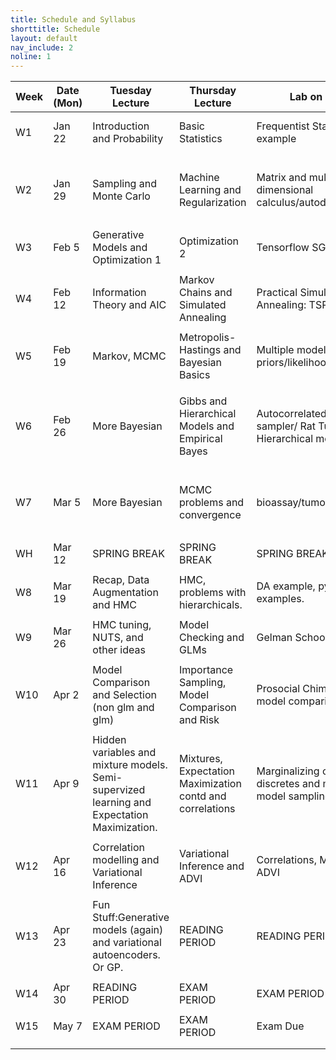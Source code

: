 ```yaml
---
title: Schedule and Syllabus
shorttitle: Schedule
layout: default
nav_include: 2
noline: 1
---
```


| Week | Date (Mon) | Tuesday Lecture                          | Thursday Lecture                         | Lab on Friday                            | HW                                      |
| ---- | ---------- | ---------------------------------------- | ---------------------------------------- | ---------------------------------------- | --------------------------------------- |
| W1   | Jan 22     | Introduction and Probability             | Basic Statistics                         | Frequentist Stats  Full example          | HW1: Basic Stats                        |
|      |            |                                          |                                          |                                          |                                         |
| W2   | Jan 29     | Sampling and Monte Carlo                 | Machine Learning and Regularization      | Matrix and multi-dimensional calculus/autodiff | HW2: Sampling and Machine Learning      |
|      |            |                                          |                                          |                                          |                                         |
| W3   | Feb 5      | Generative Models and Optimization 1     | Optimization 2                           | Tensorflow SGD: Logistic                 | HW3: SGD and Neural 1                   |
|      |            |                                          |                                          |                                          |                                         |
| W4   | Feb 12     | Information Theory and AIC               | Markov Chains and Simulated Annealing    | Practical Simulated Annealing: TSP, Sudoku | HW4: SGD, SA, and Neural2               |
|      |            |                                          |                                          |                                          |                                         |
| W5   | Feb 19     | Markov, MCMC                             | Metropolis-Hastings and Bayesian Basics  | Multiple models priors/likelihoods/posteriors | HW5: DA, Simple Bayes                   |
|      |            |                                          |                                          |                                          |                                         |
| W6   | Feb 26     | More Bayesian                            | Gibbs and Hierarchical Models and Empirical Bayes | Autocorrelated gibbs sampler/ Rat Tumor data Hierarchical model | HW6: Kidney Cancer data Empirical Bayes |
|      |            |                                          |                                          |                                          |                                         |
| W7   | Mar 5      | More Bayesian                            | MCMC problems and convergence            | bioassay/tumors in pymc3                 | HW7: Kidney Cancer data Full Bayes      |
|      |            |                                          |                                          |                                          |                                         |
| WH   | Mar 12     | SPRING BREAK                             | SPRING BREAK                             | SPRING BREAK                             |                                         |
|      |            |                                          |                                          |                                          |                                         |
| W8   | Mar 19     | Recap, Data Augmentation and HMC         | HMC, problems with hierarchicals.        | DA example, pymc3. HMC examples.         | HW8:                                    |
|      |            |                                          |                                          |                                          |                                         |
| W9   | Mar 26     | HMC tuning, NUTS, and other ideas        | Model Checking and GLMs                  | Gelman Schools lab.                      | HW9:                                    |
|      |            |                                          |                                          |                                          |                                         |
| W10  | Apr 2      | Model Comparison and Selection (non glm and glm) | Importance Sampling, Model Comparison and Risk | Prosocial Chimps GLM with model comparison. | HW10:                                   |
|      |            |                                          |                                          |                                          |                                         |
| W11  | Apr 9      | Hidden variables and mixture models. Semi-supervized learning and Expectation Maximization. | Mixtures, Expectation Maximization contd and correlations | Marginalizing over discretes and mixture model sampling issues. | HW11:                                   |
|      |            |                                          |                                          |                                          |                                         |
| W12  | Apr 16     | Correlation modelling and Variational Inference | Variational Inference and ADVI           | Correlations, Mixtures and ADVI          | HW12:                                   |
|      |            |                                          |                                          |                                          |                                         |
| W13  | Apr 23     | Fun Stuff:Generative models (again) and variational autoencoders. Or GP. | READING PERIOD                           | READING PERIOD                           | None                                    |
|      |            |                                          |                                          |                                          |                                         |
| W14  | Apr 30     | READING PERIOD                           | EXAM PERIOD                              | EXAM PERIOD                              | None                                    |
|      |            |                                          |                                          |                                          |                                         |
| W15  | May 7      | EXAM PERIOD                              | EXAM PERIOD                              | Exam Due                                 | None                                    |
|      |            |                                          |                                          |                                          |                                         |
|      |            |                                          |                                          |                                          |                                         |
